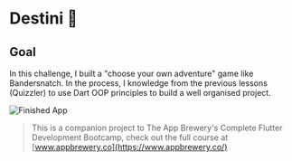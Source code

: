 # Destini 🤔

## Goal

In this challenge, I built a "choose your own adventure" game like Bandersnatch. In the process, I knowledge from the previous lessons (Quizzler) to use Dart OOP principles to build a well organised project.

![Finished App](https://github.com/londonappbrewery/Images/blob/master/Destini.gif)


>This is a companion project to The App Brewery's Complete Flutter Development Bootcamp, check out the full course at [www.appbrewery.co](https://www.appbrewery.co/)
